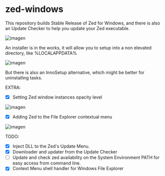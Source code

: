 # zed-windows

This repository builds Stable Release of Zed for Windows, and there is also an Update Checker to help you update your Zed executable.

![imagen](https://github.com/user-attachments/assets/a57e3e40-a9e4-4709-a042-fb2c0b4c84ef)

An installer is in the works, it will allow you to setup into a non elevated directory, like %LOCALAPPDATA% 

![imagen](https://github.com/user-attachments/assets/789e412a-d7fb-47e5-a8ce-2d005946b399)

But there is also an InnoSetup alternative, which might be better for uninstalling tasks.

EXTRA:
- [x] Setting Zed window instances opacity level

      
![imagen](https://github.com/user-attachments/assets/839457ad-47dc-4e25-8254-86c44e0a5ae3)

- [x] Adding Zed to the File Explorer contextual menu


![imagen](https://github.com/user-attachments/assets/82474e9a-c0f0-42b0-baf9-9b6745a3ea39)


TODO:
- [x] Inject DLL to the Zed's Update Menu.
- [x] Downloader and updater from the Update Checker
- [ ] Update and check zed availability on the System Environment PATH for easy access from command line.
- [x] Context Menu shell handler for Windows File Explorer
